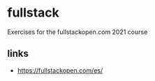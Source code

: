# fullstack
Exercises for the fullstackopen.com 2021 course

## links
- https://fullstackopen.com/es/ 
